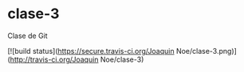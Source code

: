 # clase-3

Clase de Git

[![build status](https://secure.travis-ci.org/Joaquin Noe/clase-3.png)](http://travis-ci.org/Joaquin Noe/clase-3)


```
